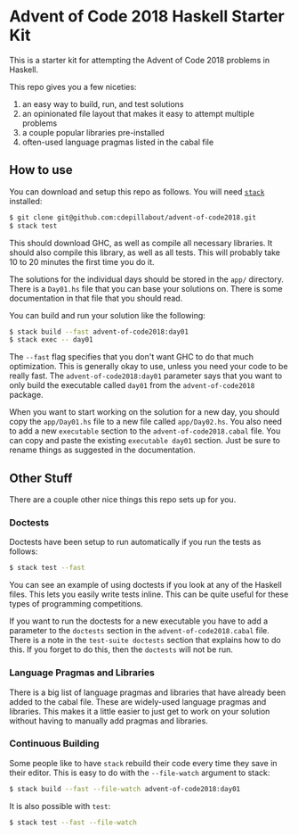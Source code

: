 # Advent of Code 2018 Haskell Starter Kit

This is a starter kit for attempting the Advent of Code 2018 problems
in Haskell.

This repo gives you a few niceties:

1. an easy way to build, run, and test solutions
1. an opinionated file layout that makes it easy to attempt multiple problems
1. a couple popular libraries pre-installed
1. often-used language pragmas listed in the cabal file

## How to use

You can download and setup this repo as follows.  You will need
[`stack`](https://docs.haskellstack.org/en/stable/README/) installed:

```sh
$ git clone git@github.com:cdepillabout/advent-of-code2018.git
$ stack test
```

This should download GHC, as well as compile all necessary libraries.
It should also compile this library, as well as all tests.  This will probably
take 10 to 20 minutes the first time you do it.

The solutions for the individual days should be stored in the `app/` directory.
There is a `Day01.hs` file that you can base your solutions on.  There is some
documentation in that file that you should read.

You can build and run your solution like the following:

```sh
$ stack build --fast advent-of-code2018:day01
$ stack exec -- day01
```

The `--fast` flag specifies that you don't want GHC to do that much
optimization.  This is generally okay to use, unless you need your code to be
really fast.  The `advent-of-code2018:day01` parameter says that you want to
only build the executable called `day01` from the `advent-of-code2018` package.

When you want to start working on the solution for a new day, you should copy
the `app/Day01.hs` file to a new file called `app/Day02.hs`.  You also need to
add a new `executable` section to the `advent-of-code2018.cabal` file.  You can
copy and paste the existing `executable day01` section.  Just be sure to rename
things as suggested in the documentation.

## Other Stuff

There are a couple other nice things this repo sets up for you.

### Doctests

Doctests have been setup to run automatically if you run the tests as follows:

```sh
$ stack test --fast
```

You can see an example of using doctests if you look at any of the Haskell
files.  This lets you easily write tests inline.  This can be quite useful for
these types of programming competitions.

If you want to run the doctests for a new executable you have to add a
parameter to the `doctests` section in the `advent-of-code2018.cabal` file.
There is a note in the `test-suite doctests` section that explains how to do
this.  If you forget to do this, then the `doctests` will not be run.

### Language Pragmas and Libraries

There is a big list of language pragmas and libraries that have already been
added to the cabal file.  These are widely-used language pragmas and libraries.
This makes it a little easier to just get to work on your solution without
having to manually add pragmas and libraries.

### Continuous Building

Some people like to have `stack` rebuild their code every time they save in
their editor.  This is easy to do with the `--file-watch` argument to stack:

```sh
$ stack build --fast --file-watch advent-of-code2018:day01
```

It is also possible with `test`:

```sh
$ stack test --fast --file-watch
```
